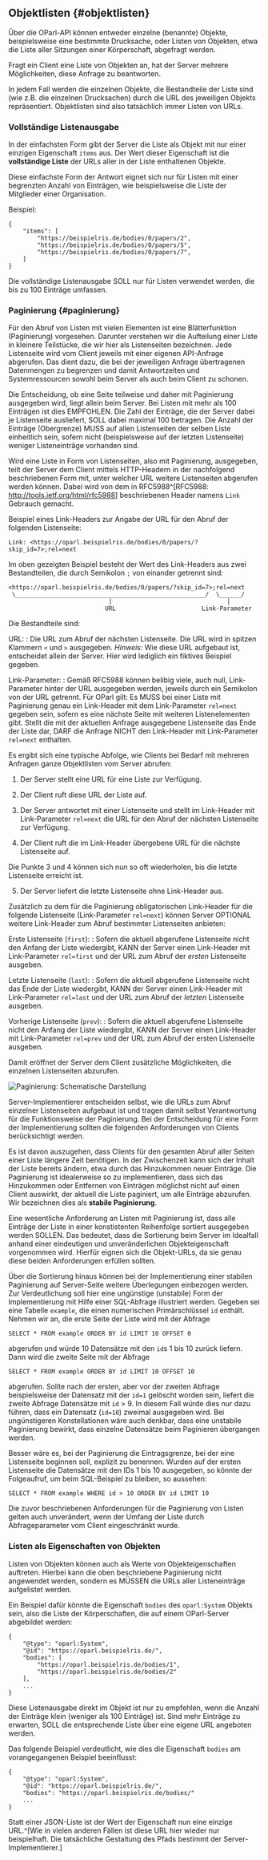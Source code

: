 Objektlisten  {#objektlisten}
------------

Über die OParl-API können entweder einzelne (benannte) Objekte,
beispielsweise eine bestimmte Drucksache, oder Listen von Objekten,
etwa die Liste aller Sitzungen einer Körperschaft, abgefragt werden.

Fragt ein Client eine Liste von Objekten an, hat der Server mehrere
Möglichkeiten, diese Anfrage zu beantworten.

In jedem Fall werden die einzelnen Objekte, die Bestandteile der
Liste sind (wie z.B. die einzelnen Drucksachen) durch die URL
des jeweiligen Objekts repräsentiert. Objektlisten sind also 
tatsächlich immer Listen von URLs.

### Vollständige Listenausgabe

In der einfachsten Form gibt der Server die Liste als Objekt 
mit nur einer einzigen Eigenschaft `items` aus. Der Wert dieser 
Eigenschaft ist die **vollständige Liste** der URLs aller 
in der Liste enthaltenen Objekte.

Diese einfachste Form der Antwort eignet sich nur für Listen mit
einer begrenzten Anzahl von Einträgen, wie beispielsweise die
Liste der Mitglieder einer Organisation.

Beispiel:

~~~~~  {#objektlisten_ex1 .json}
{
	"items": [
		"https://beispielris.de/bodies/0/papers/2",
		"https://beispielris.de/bodies/0/papers/5",
		"https://beispielris.de/bodies/0/papers/7",
	]
}
~~~~~

Die vollständige Listenausgabe SOLL nur für Listen verwendet
werden, die bis zu 100 Einträge umfassen.

### Paginierung  {#paginierung}

Für den Abruf von Listen mit vielen Elementen ist eine Blätterfunktion
(Paginierung) vorgesehen. Darunter verstehen wir die Aufteilung einer Liste
in kleinere Teilstücke, die wir hier als Listenseiten bezeichnen.
Jede Listenseite wird vom Client jeweils mit einer eigenen API-Anfrage
abgerufen. Das dient dazu, die bei der jeweiligen Anfrage übertragenen
Datenmengen zu begrenzen und damit Antwortzeiten und Systemressourcen
sowohl beim Server als auch beim Client zu schonen.

Die Entscheidung, ob eine Seite teilweise und daher mit Paginierung
ausgegeben wird, liegt allein beim Server. Bei Listen mit mehr als 100
Einträgen ist dies EMPFOHLEN. Die Zahl der Einträge, die der
Server dabei je Listenseite ausliefert, SOLL dabei maximal 100 betragen.
Die Anzahl der Einträge (Obergrenze) MUSS auf allen Listenseiten der selben
Liste einheitlich sein, sofern nicht (beispielsweise auf der letzten
Listenseite) weniger Listeneinträge vorhanden sind.

Wird eine Liste in Form von Listenseiten, also mit Paginierung, ausgegeben,
teilt der Server dem Client mittels HTTP-Headern in der nachfolgend
beschriebenen Form mit, unter welcher URL weitere Listenseiten
abgerufen werden können. Dabei wird von dem in RFC5988^[RFC5988:
<http://tools.ietf.org/html/rfc5988>] beschriebenen Header namens `Link`
Gebrauch gemacht.

Beispiel eines Link-Headers zur Angabe der URL für den Abruf der
folgenden Listenseite:


    Link: <https://oparl.beispielris.de/bodies/0/papers/?skip_id=7>;rel=next

Im oben gezeigten Beispiel besteht der Wert des Link-Headers aus zwei
Bestandteilen, die durch Semikolon `;` von einander getrennt sind:


    <https://oparl.beispielris.de/bodies/0/papers/?skip_id=7>;rel=next
     \_____________________________________________________/  \______/
                                |                                |
                               URL                        Link-Parameter

Die Bestandteile sind:

URL:
:   Die URL zum Abruf der nächsten Listenseite. Die URL wird
    in spitzen Klammern `<` und `>` ausgegeben.
    *Hinweis:* Wie diese URL aufgebaut ist, entscheidet allein
    der Server. Hier wird lediglich ein fiktives Beispiel gegeben.

Link-Parameter:
:   Gemäß RFC5988 können belibig viele, auch null, Link-Parameter
	hinter der URL ausgegeben werden, jeweils durch ein Semikolon
	von der URL getrennt. Für OParl gilt: Es MUSS bei einer Liste
	mit Paginierung genau ein Link-Header mit dem Link-Parameter
	`rel=next` gegeben sein, sofern es eine nächste Seite mit
	weiteren Listenelementen gibt. Stellt die mit der aktuellen
	Anfrage ausgegebene Listenseite das Ende der Liste dar, DARF
	die Anfrage NICHT den Link-Header mit Link-Parameter `rel=next`
	enthalten.

Es ergibt sich eine typische Abfolge, wie Clients bei Bedarf
mit mehreren Anfragen ganze Objektlisten vom Server abrufen:

1. Der Server stellt eine URL für eine Liste zur Verfügung.

2. Der Client ruft diese URL der Liste auf.

3. Der Server antwortet mit einer Listenseite und stellt im
   Link-Header mit Link-Parameter `rel=next` die URL für den
   Abruf der nächsten Listenseite zur Verfügung.

4. Der Client ruft die im Link-Header übergebene URL für
   die nächste Listenseite auf.

Die Punkte 3 und 4 können sich nun so oft wiederholen, bis
die letzte Listenseite erreicht ist.

5. Der Server liefert die letzte Listenseite ohne Link-Header
   aus.

Zusätzlich zu dem für die Paginierung obligatorischen Link-Header für
die folgende Listenseite (Link-Parameter `rel=next`) können Server
OPTIONAL weitere Link-Header zum Abruf bestimmter Listenseiten
anbieten:

Erste Listenseite (`first`):
:   Sofern die aktuell abgerufene Listenseite nicht den Anfang der
    Liste wiedergibt, KANN der Server einen Link-Header mit
    Link-Parameter `rel=first` und der URL zum Abruf der *ersten*
    Listenseite ausgeben.

Letzte Listenseite (`last`):
:   Sofern die aktuell abgerufene Listenseite nicht das Ende der
    Liste wiedergibt, KANN der Server einen Link-Header mit
    Link-Parameter `rel=last` und der URL zum Abruf der *letzten*
    Listenseite ausgeben.

Vorherige Listenseite (`prev`):
:   Sofern die aktuell abgerufene Listenseite nicht den Anfang der
    Liste wiedergibt, KANN der Server einen Link-Header mit
    Link-Parameter `rel=prev` und der URL zum Abruf der ersten
    Listenseite ausgeben.

Damit eröffnet der Server dem Client zusätzliche Möglichkeiten,
die einzelnen Listenseiten abzurufen.

![Paginierung: Schematische Darstellung](images/pagination01.png)

Server-Implementierer entscheiden selbst, wie die URLs zum Abruf einzelner
Listenseiten
aufgebaut ist und tragen damit selbst Verantwortung für die Funktionsweise
der Paginierung. Bei der Entscheidung für eine Form der Implementierung
sollten die folgenden Anforderungen von Clients berücksichtigt werden.

Es ist davon auszugehen, dass Clients für den gesamten Abruf aller
Seiten einer Liste längere Zeit benötigen. In der Zwischenzeit kann sich
der Inhalt der Liste bereits ändern, etwa durch das Hinzukommen neuer
Einträge. Die Paginierung ist idealerweise so zu implementieren, dass sich
das Hinzukommen oder Entfernen von Einträgen möglichst nicht auf einen Client
auswirkt, der aktuell die Liste paginiert, um alle Einträge abzurufen. Wir
bezeichnen dies als **stabile Paginierung**.

Eine wesentliche Anforderung an Listen mit Paginierung ist, dass alle
Einträge der Liste in einer konstistenten Reihenfolge sortiert ausgegeben
werden SOLLEN. Das bedeutet, dass die Sortierung beim Server im Idealfall
anhand einer eindeutigen und unveränderlichen Objekteigenschaft vorgenommen
wird. Hierfür eignen sich die Objekt-URLs, da sie genau diese beiden
Anforderungen erfüllen sollten.

Über die Sortierung hinaus können bei der Implementierung einer stabilen 
Paginierung auf Server-Seite weitere Überlegungen einbezogen werden.
Zur Verdeutlichung soll hier eine ungünstige (unstabile) Form der
Implementierung mit Hilfe einer SQL-Abfrage illustriert werden. Gegeben sei
eine Tabelle `example`, die einen 
numerischen Primärschlüssel `id` enthält. Nehmen wir an, die erste Seite der 
Liste wird mit der Abfrage

~~~~~  {#objektlisten_ex3 .sql}
SELECT * FROM example ORDER BY id LIMIT 10 OFFSET 0
~~~~~

abgerufen und würde 10 Datensätze mit den `id`s 1 bis 10 zurück liefern. Dann wird
die zweite Seite mit der Abfrage

~~~~~  {#objektlisten_ex4 .sql}
SELECT * FROM example ORDER BY id LIMIT 10 OFFSET 10
~~~~~

abgerufen. Sollte nach der ersten, aber vor der zweiten Abfrage beispielsweise 
der Datensatz mit der `id=1` gelöscht worden sein, liefert die zweite Abfrage
Datensätze mit `id` > 9. In diesem Fall würde dies nur dazu führen, dass ein
Datensatz (`id=10`) zweimal ausgegeben wird. Bei ungünstigeren Konstellationen
wäre auch denkbar, dass eine unstabile Paginierung bewirkt, dass einzelne 
Datensätze beim Paginieren übergangen werden.

Besser wäre es, bei der Paginierung die Eintragsgrenze, bei der eine Listenseite
beginnen soll, explizit zu benennen. Wurden auf der ersten
Listenseite die Datensätze mit den IDs 1 bis 10 ausgegeben, so könnte der
Folgeaufruf, um beim SQL-Beispiel zu bleiben, so aussehen:

~~~~~  {#objektlisten_ex5 .sql}
SELECT * FROM example WHERE id > 10 ORDER BY id LIMIT 10
~~~~~

Die zuvor beschriebenen Anforderungen für die Paginierung von Listen
gelten auch unverändert, wenn der Umfang der Liste durch Abfrageparameter
vom Client eingeschränkt wurde.

### Listen als Eigenschaften von Objekten

Listen von Objekten können auch als Werte von Objekteigenschaften auftreten. 
Hierbei kann die oben beschriebene Paginierung nicht angewendet werden, sondern
es MÜSSEN die URLs aller Listeneinträge aufgelistet werden.

Ein Beispiel dafür könnte die Eigenschaft `bodies` des `oparl:System` Objekts
sein, also die Liste der Körperschaften, die auf einem OParl-Server abgebildet
werden:

~~~~~  {#objektlisten_ex6 .json}
{
    "@type": "oparl:System",
    "@id": "https://oparl.beispielris.de/",
    "bodies": [
    	"https://oparl.beispielris.de/bodies/1",
    	"https://oparl.beispielris.de/bodies/2"
    ],
    ...
}
~~~~~

Diese Listenausgabe direkt im Objekt ist nur zu empfehlen, wenn die Anzahl der
Einträge klein (weniger als 100 Einträge) ist. Sind mehr Einträge zu erwarten,
SOLL die entsprechende Liste über eine eigene URL angeboten werden.

Das folgende Beispiel verdeutlicht, wie dies die Eigenschaft `bodies` am 
vorangegangenen Beispiel beeinflusst:

~~~~~  {#objektlisten_ex6 .json}
{
    "@type": "oparl:System",
    "@id": "https://oparl.beispielris.de/",
    "bodies": "https://oparl.beispielris.de/bodies/"
    ...
}
~~~~~

Statt einer JSON-Liste ist der Wert der Eigenschaft nun eine einzige URL.^[Wie
in vielen anderen Fällen ist diese URL hier wieder nur beispielhaft. Die
tatsächliche Gestaltung des Pfads bestimmt der Server-Implementierer.]

